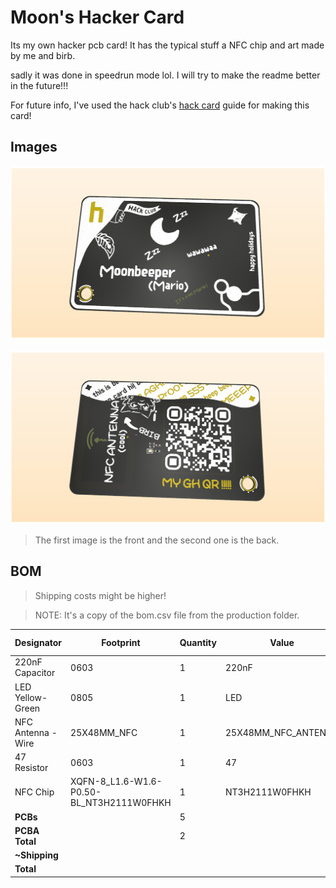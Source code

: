 # Moon's Hacker Card

Its my own hacker pcb card! It has the typical stuff a NFC chip and art made by me and birb.

sadly it was done in speedrun mode lol. I will try to make the readme better in the future!!!

For future info, I've used the hack club's [hack card](https://jams.hackclub.com/jam/hacker-card) guide for making this card!

## Images

![image](.github/images/4.png)

![image](.github/images/5.png)
> The first image is the front and the second one is the back.

## BOM

> Shipping costs might be higher!

> NOTE: It's a copy of the bom.csv file from the production folder.

| Designator           | Footprint                                      | Quantity | Value               | LCSC Part # | Price   |
|----------------------|------------------------------------------------|----------|----------------------|-------------|---------|
| 220nF Capacitor      | 0603                                           | 1        | 220nF               |             |         |
| LED Yellow-Green     | 0805                                           | 1        | LED                 |             |         |
| NFC Antenna - Wire   | 25X48MM_NFC                                    | 1        | 25X48MM_NFC_ANTENNA |             |         |
| 47 Resistor          | 0603                                           | 1        | 47                  |             |         |
| NFC Chip             | XQFN-8_L1.6-W1.6-P0.50-BL_NT3H2111W0FHKH       | 1        | NT3H2111W0FHKH      | C710403     |         |
| **PCBs**             |                                                | 5        |                      |             | **$2** |
| **PCBA Total**       |                                                | 2        |                      |             | **$15.12** |
| **~Shipping**        |                                                |          |                      |             | **$15.00** |
| **Total**            |                                                |          |                      |             | **$32.12** |

